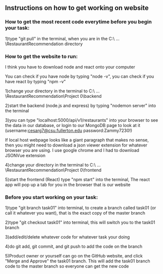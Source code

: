 
## Instructions on how to get working on website


### How to get the most recent code everytime before you begin your task:
1)type "git pull" in the terminal, when you are in the C:\ ... \RestaurantRecommendation directory
### How to get the website to run:
I think you have to download node and react onto your computer

You can check if you have node by typing "node -v", you can check if you have react by typing "npm -v"

1)change your directory in the terminal to C:\ ... \RestaurantRecommendation\Project 0\backend

2)start the backend (node.js and express) by typing "nodemon server" into the terminal

3)you can type "localhost:5000/api/v1/restaurants" into your browser to see the data in our database, or login to our MongoDB page to look at it (username:cesarg7@csu.fullerton.edu password:Zammy7230!)


If local host webpage looks like a giant paragraph that makes no sense, then you might need to download a json viewer extension for whatever browser you are using. I use google chrome and I had to download JSONVue extension

4)change your directory in the terminal to C:\ ... \RestaurantRecommendation\Project 0\frontend

5)start the frontend (React) type "npm start" into the terminal, The react app will pop up a tab for you in the browser that is our website

### Before you start working on your task:
1)type "git branch task01" into terminal, to create a branch called task01 (or call it whatever you want), that is the exact copy of the master branch

2)type "git checkout task01" into terminal, this will switch you to the task01 branch

3)add/edit/delete whatever code for whatever task your doing

4)do git add, git commit, and git push to add the code on the branch

5)Product owner or yourself can go on the GitHub website, and click "Merge and Approve" the task01 branch. This will add the task01 branch code to the master branch so everyone can get the new code